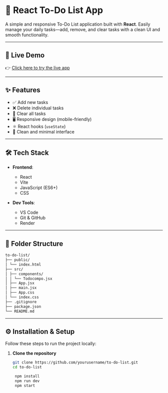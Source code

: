 # 📝 React To-Do List App

A simple and responsive To-Do List application built with **React**. Easily manage your daily tasks—add, remove, and clear tasks with a clean UI and smooth functionality.

---

## 🚀 Live Demo

👉 [Click here to try the live app](https://to-do-list-hv66.onrender.com/)  

---

## ✨ Features

- ✅ Add new tasks
- ❌ Delete individual tasks
- 🧹 Clear all tasks
- 🖥️ Responsive design (mobile-friendly)
- ⚛️ React hooks (`useState`)
- 🧠 Clean and minimal interface

---

## 🛠️ Tech Stack

- **Frontend**:

  - React
  - Vite 
  - JavaScript (ES6+)
  - CSS

- **Dev Tools**:
  - VS Code
  - Git & GitHub
  - Render

---

## 📂 Folder Structure
```bash
to-do-list/
├── public/
│ └── index.html
├── src/
│ ├── components/
│ │ └── Todocompo.jsx
│ ├── App.jsx
│ ├── main.jsx
│ ├── App.css
│ └── index.css
├── .gitignore
├── package.json
└── README.md
```
---

## ⚙️ Installation & Setup

Follow these steps to run the project locally:

1. **Clone the repository**

   ```bash
   git clone https://github.com/yourusername/to-do-list.git
   cd to-do-list

    npm install
    npm run dev
    npm start
   ```

